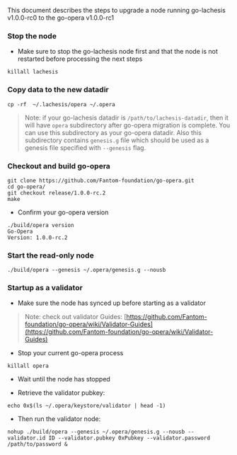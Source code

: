 This document describes the steps to upgrade a node running go-lachesis v1.0.0-rc0 to the go-opera v1.0.0-rc1

### Stop the node

- Make sure to stop the go-lachesis node first and that the node is not restarted before processing the next steps

```shell script
killall lachesis
```

### Copy data to the new datadir

```shell script
cp -rf  ~/.lachesis/opera ~/.opera
```

> Note: if your go-lachesis datadir is `/path/to/lachesis-datadir`, then it will have `opera` subdirectory after go-opera
migration is complete. You can use this subdirectory as your go-opera datadir. Also this subdirectory contains `genesis.g` file
which should be used as a genesis file specified with `--genesis` flag.

### Checkout and build go-opera

```shell script
git clone https://github.com/Fantom-foundation/go-opera.git
cd go-opera/
git checkout release/1.0.0-rc.2
make
```

- Confirm your go-opera version

```
./build/opera version
Go-Opera
Version: 1.0.0-rc.2
```

### Start the read-only node

```shell script
./build/opera --genesis ~/.opera/genesis.g --nousb
```

### Startup as a validator

- Make sure the node has synced up before starting as a validator

> Note: check out validator Guides: [https://github.com/Fantom-foundation/go-opera/wiki/Validator-Guides](https://github.com/Fantom-foundation/go-opera/wiki/Validator-Guides)

- Stop your current go-opera process

```shell script
killall opera
```

- Wait until the node has stopped

- Retrieve the validator pubkey:

```shell script
echo 0x$(ls ~/.opera/keystore/validator | head -1)
```

- Then run the validator node:

```shell script
nohup ./build/opera --genesis ~/.opera/genesis.g --nousb --validator.id ID --validator.pubkey 0xPubkey --validator.password /path/to/password &
```
